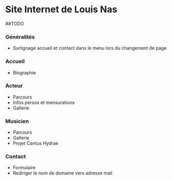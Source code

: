 # Site Internet de Louis Nas
##TODO
### Généralités
* Surlignage accueil et contact dans le menu lors du changement de page

### Accueil
* Biographie

### Acteur
* Parcours 
* Infos persos et mensurations
* Gallerie

### Musicien
* Parcours
* Gallerie
* Projet Cantus Hydrae

### Contact
* Formulaire 
* Rediriger le nom de domaine vers adresse mail